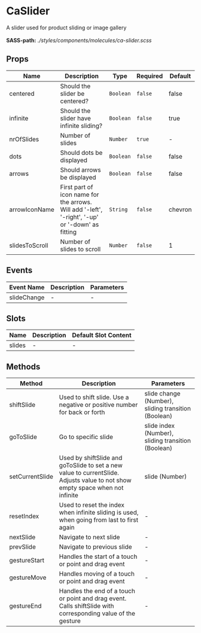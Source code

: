 # CaSlider

A slider used for product sliding or image gallery<br><br> **SASS-path:** _./styles/components/molecules/ca-slider.scss_

## Props

<!-- @vuese:CaSlider:props:start -->
|Name|Description|Type|Required|Default|
|---|---|---|---|---|
|centered|Should the slider be centered?|`Boolean`|`false`|false|
|infinite|Should the slider have infinite sliding?|`Boolean`|`false`|true|
|nrOfSlides|Number of slides|`Number`|`true`|-|
|dots|Should dots be displayed|`Boolean`|`false`|false|
|arrows|Should arrows be displayed|`Boolean`|`false`|false|
|arrowIconName|First part of icon name for the arrows. Will add '-left', '-right', '-up' or '-down' as fitting|`String`|`false`|chevron|
|slidesToScroll|Number of slides to scroll|`Number`|`false`|1|

<!-- @vuese:CaSlider:props:end -->


## Events

<!-- @vuese:CaSlider:events:start -->
|Event Name|Description|Parameters|
|---|---|---|
|slideChange|-|-|

<!-- @vuese:CaSlider:events:end -->


## Slots

<!-- @vuese:CaSlider:slots:start -->
|Name|Description|Default Slot Content|
|---|---|---|
|slides|-|-|

<!-- @vuese:CaSlider:slots:end -->


## Methods

<!-- @vuese:CaSlider:methods:start -->
|Method|Description|Parameters|
|---|---|---|
|shiftSlide|Used to shift slide. Use a negative or positive number for back or forth|slide change (Number), sliding transition (Boolean)|
|goToSlide|Go to specific slide|slide index (Number), sliding transition (Boolean)|
|setCurrentSlide|Used by shiftSlide and goToSlide to set a new value to currentSlide. Adjusts value to not show empty space when not infinite|slide (Number)|
|resetIndex|Used to reset the index when infinite sliding is used, when going from last to first again|-|
|nextSlide|Navigate to next slide|-|
|prevSlide|Navigate to previous slide|-|
|gestureStart|Handles the start of a touch or point and drag event|-|
|gestureMove|Handles moving of a touch or point and drag event|-|
|gestureEnd|Handles the end of a touch or point and drag event. Calls shiftSlide with corresponding value of the gesture|-|

<!-- @vuese:CaSlider:methods:end -->


